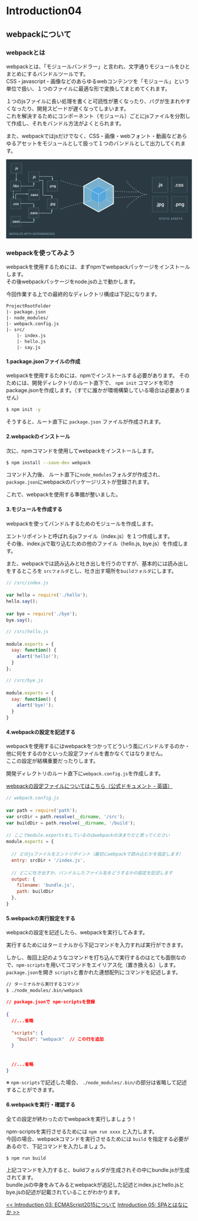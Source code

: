 # Introduction04
## webpackについて

### webpackとは
webpackとは、「モジュールバンドラー」と言われ、文字通りモジュールをひとまとめにするバンドルツールです。<br>
CSS・javascript・画像などのあらゆるwebコンテンツを「モジュール」という単位で扱い、１つのファイルに最適な形で変換してまとめてくれます。

１つのjsファイルに長い処理を書くと可読性が悪くなったり、バグが生まれやすくなったり、開発スピードが遅くなってしまいます。<br>
これを解決するためにコンポーネント（モジュール）ごとにjsファイルを分割して作成し、それをバンドル方法がよくとられます。

また、webpackではjsだけでなく、CSS・画像・webフォント・動画などあらゆるアセットをモジュールとして扱って１つのバンドルとして出力してくれます。

![webpack](./img/webpack01.png)

### webpackを使ってみよう
webpackを使用するためには、まずnpmでwebpackパッケージをインストールします。<br>
その後webpackパッケージをnode.jsの上で動かします。

今回作業する上での最終的なディレクトリ構成は下記になります。

```
ProjectRootFolder
|- package.json
|- node_modules/
|- webpack.config.js
|- src/
    |- index.js
    |- hello.js
    |- say.js

```

#### 1.package.jsonファイルの作成
webpackを使用するためには、npmでインストールする必要があります。
そのためには、開発ディレクトリのルート直下で、 `npm init` コマンドを叩きpackage.jsonを作成します。（すでに誰かが環境構築している場合は必要ありません）

 ```bash
$ npm init -y
```

そうすると、ルート直下に `package.json` ファイルが作成されます。

#### 2.webpackのインストール
次に、npmコマンドを使用してwebpackをインストールします。

```bash
$ npm install --save-dev webpack
```

コマンド入力後、 ルート直下に`node_modules`フォルダが作成され、 `package.json`にwebpackのパッケージリストが登録されます。

これで、webpackを使用する準備が整いました。

#### 3.モジュールを作成する
webpackを使ってバンドルするためのモジュールを作成します。

エントリポイントと呼ばれるjsファイル（index.js）を１つ作成します。<br>
その後、index.jsで取り込むための他のファイル（hello.js, bye.js）を作成します。

また、webpackでは読み込みと吐き出しを行うのですが、基本的には読み出しをするところを `srcフォルダ`とし、吐き出す場所を`buildフォルダ`にします。


```js
// /src/index.js

var hello = require('./hello');
hello.say();

var bye = require('./bye');
bye.say();
```

```js
// /src/hello.js

module.exports = {
  say: function() {
    alert('hello!');
  }
};

```

```js
// /src/bye.js

module.exports = {
  say: function() {
    alert('bye!');
  }
}

```

#### 4.webpackの設定を記述する
webpackを使用するにはwebpackをつかってどういう風にバンドルするのか・他に何をするのかといった設定ファイルを書かなくてはなりません。<br>
ここの設定が結構重要だったりします。

開発ディレクトリのルート直下に`webpack.config.js`を作成します。

[webpackの設定ファイルについてはこちら（公式ドキュメント - 英語）](https://webpack.js.org/configuration/)

```js
// webpack.config.js

var path = require('path');
var srcDir = path.resolve(__dirname, '/src');
var buildDir = path.resolve(__dirname, '/build');

// ここでmodule.exportsをしているのはwebpackの決まりだと思ってください
module.exports = {
  
  // どのjsファイルをエントリポイント（最初にwebpackで読み込むかを指定します）
  entry: srcDir + '/index.js',
  
  // どこに吐き出すか、バンドルしたファイル名をどうするかの設定を記述します
  output: {
    filename: 'bundle.js',
    path: buildDir
  },
}

```

#### 5.webpackの実行設定をする
webpackの設定を記述したら、webpackを実行してみます。

実行するためにはターミナルから下記コマンドを入力すれば実行ができます。

しかし、毎回上記のようなコマンドを打ち込んで実行するのはとても面倒なので、`npm-scripts`を用いてコマンドをエイリアス化（置き換える）します。<br>
`package.json`を開き `scripts`と書かれた連想配列にコマンドを記述します。

```bash
// ターミナルから実行するコマンド
$ ./node_modules/.bin/webpack
```

```json
// package.jsonで npm-scriptsを登録

{
  //...省略
  
  "scripts": {
    "build": "webpack"  // この行を追加
  }
  
  
  //...省略
}

```

※ `npm-scripts`で記述した場合、 `./node_modules/.bin/`の部分は省略して記述することができます。

#### 6.webpackを実行・確認する

全ての設定が終わったのでwebpackを実行しましょう！

npm-scriptsを実行させるためには `npm run xxxx` と入力します。<br>
今回の場合、webpackコマンドを実行させるためには `build` を指定する必要があるので、下記コマンドを入力しましょう。

```bash
$ npm run build
```

上記コマンドを入力すると、buildフォルダが生成されその中にbundle.jsが生成されてます。<br>
bundle.jsの中身をみてみるとwebpackが追記した記述とindex.jsとhello.jsとbye.jsの記述が記載されていることがわかります。


<span align="left">[<< Introduction 03: ECMAScript2015について](introduction03.md)</span>
<span align="right">[Introduction 05: SPAとはなにか >>](introduction05.md)</span>
